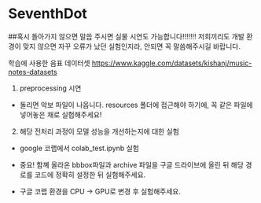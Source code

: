# SeventhDot
##혹시 돌아가지 않으면 말씁 주시면 실물 시연도 가능합니다!!!!!!! 저희끼리도 개발 환경이 맞지 않으면 자꾸 오류가 났던 실험인지라, 안되면 꼭 말씀해주시길 바랍니다. 


학습에 사용한 음표 데이터셋
https://www.kaggle.com/datasets/kishanj/music-notes-datasets

1. preprocessing 시연
- 돌리면 악보 파일이 나옵니다. resources 폴더에 접근해야 하기에, 꼭 같은 파일에 넣어놓은 채로 실험해주세요! 

2. 해당 전처리 과정이 모델 성능을 개선하는지에 대한 실험
- google 코랩에서 colab_test.ipynb 실험
 * 중요! 함꼐 올라온 bbbox파일과 archive 파일을 구글 드라이브에 올린 뒤 해당 경로를 코드에 정확히 설정한 뒤 실험해주세요.
 
 * 구글 코랩 환경을 CPU -> GPU로 변경 후 실험해주세요. 